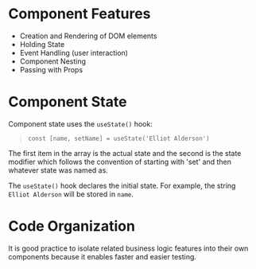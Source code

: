 # Component Features
  - Creation and Rendering of DOM elements
  - Holding State
  - Event Handling (user interaction)
  - Component Nesting
  - Passing with Props

# Component State
Component state uses the `useState()` hook:
>`const [name, setName] = useState('Elliot Alderson')`

The first item in the array is the actual state and the second is the state modifier which follows the convention of starting with 'set' and then whatever state was named as.

The `useState()` hook declares the initial state. For example, the string `Elliot Alderson` will be stored in `name`.

# Code Organization
It is good practice to isolate related business logic features into their own components because it enables faster and easier testing.